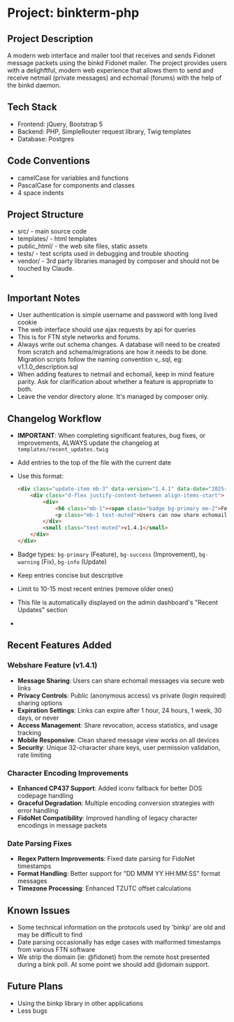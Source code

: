 # Project: binkterm-php

## Project Description

A modern web interface and mailer tool that receives and sends Fidonet message packets using the binkd Fidonet mailer.  The project
provides users with a delighftful, modern web experience that allows them to send and receive netmail (private messages) and echomail (forums) with the help of the binkd daemon.

## Tech Stack

 - Frontend: jQuery, Bootstrap 5
 - Backend: PHP, SimpleRouter request library, Twig templates
 - Database: Postgres
 

## Code Conventions

 - camelCase for variables and functions
 - PascalCase for components and classes
 - 4 space indents

## Project Structure

 - src/ - main source code
 - templates/ - html templates
 - public_html/ - the web site files, static assets
 - tests/ - test scripts used in debugging and trouble shooting
 - vendor/ - 3rd party libraries managed by composer and should not be touched by Claude.
 - 
## Important Notes
 - User authentication is simple username and password with long lived cookie
 - The web interface should use ajax requests by api for queries
 - This is for FTN style networks and forums.  
 - Always write out schema changes. A database will need to be created from scratch and schema/migrations are how it needs to be done. Migration scripts follow the naming convention v<VERSION>_<description>.sql, eg: v1.1.0_description.sql
 - When adding features to netmail and echomail, keep in mind feature parity.  Ask for clarification about whether a feature is appropriate to both. 
 - Leave the vendor directory alone. It's managed by composer only.

## Changelog Workflow
 - **IMPORTANT**: When completing significant features, bug fixes, or improvements, ALWAYS update the changelog at `templates/recent_updates.twig`
 - Add entries to the top of the file with the current date
 - Use this format:
   ```html
   <div class="update-item mb-3" data-version="1.4.1" data-date="2025-08-29">
       <div class="d-flex justify-content-between align-items-start">
           <div>
               <h6 class="mb-1"><span class="badge bg-primary me-2">Feature</span>Webshare Functionality</h6>
               <p class="mb-1 text-muted">Users can now share echomail messages via secure web links with privacy controls and expiration settings.</p>
           </div>
           <small class="text-muted">v1.4.1</small>
       </div>
   </div>
   ```
 - Badge types: `bg-primary` (Feature), `bg-success` (Improvement), `bg-warning` (Fix), `bg-info` (Update)
 - Keep entries concise but descriptive
 - Limit to 10-15 most recent entries (remove older ones)
 - This file is automatically displayed on the admin dashboard's "Recent Updates" section

   
 - 
## Recent Features Added

### Webshare Feature (v1.4.1)
- **Message Sharing**: Users can share echomail messages via secure web links
- **Privacy Controls**: Public (anonymous access) vs private (login required) sharing options
- **Expiration Settings**: Links can expire after 1 hour, 24 hours, 1 week, 30 days, or never
- **Access Management**: Share revocation, access statistics, and usage tracking
- **Mobile Responsive**: Clean shared message view works on all devices
- **Security**: Unique 32-character share keys, user permission validation, rate limiting

### Character Encoding Improvements
- **Enhanced CP437 Support**: Added iconv fallback for better DOS codepage handling
- **Graceful Degradation**: Multiple encoding conversion strategies with error handling
- **FidoNet Compatibility**: Improved handling of legacy character encodings in message packets

### Date Parsing Fixes
- **Regex Pattern Improvements**: Fixed date parsing for FidoNet timestamps
- **Format Handling**: Better support for "DD MMM YY HH:MM:SS" format messages
- **Timezone Processing**: Enhanced TZUTC offset calculations

## Known Issues
 - Some technical information on the protocols used by 'binkp' are old and may be difficult to find
 - Date parsing occasionally has edge cases with malformed timestamps from various FTN software
 - We strip the domain (ie: @fidonet) from the remote host presented during a bink poll.  At some point we should add @domain support.

## Future Plans
 - Using the binkp library in other applications
 - Less bugs
  
  

